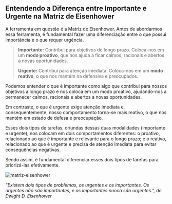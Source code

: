 
## Entendendo a Diferença entre Importante e Urgente na Matriz de Eisenhower

A ferramenta em questão é a Matriz de Eisenhower. Antes de abordarmos essa ferramenta, é fundamental fazer uma diferenciação entre o que possui importância e o que requer urgência.

> **Importante:** Contribui para objetivos de longo prazo. Coloca-nos em um **modo proativo**, que nos ajuda a ficar calmos, racionais e abertos a novas oportunidades.
> 
> **Urgente:** Contribui para atenção imediata. Coloca-nos em um **modo reativo**, o que nos mantém na defensiva e preocupados.


Podemos entender o que é importante como algo que contribui para nossos objetivos a longo prazo e nos coloca em um modo proativo, ajudando-nos a permanecer calmos, racionais e abertos a novas oportunidades.

Em contraste, o que é urgente exige atenção imediata e, consequentemente, nosso comportamento torna-se mais reativo, o que nos mantém em estado de defesa e preocupação.

Esses dois tipos de tarefas, oriundas dessas duas modalidades (importante e urgente), nos colocam em dois comportamentos diferentes: o proativo, relacionado ao que é importante e relevante para o longo prazo; e o reativo, relacionado ao que é urgente e precisa de atenção imediata para evitar consequências negativas.

Sendo assim, é fundamental diferenciar esses dois tipos de tarefas para priorizá-las efetivamente.


![matriz-eisenhower](https://cdn1.gnarususercontent.com.br/1/723333/2f52baed-3cdf-44d5-bae8-ed7aac5afcbf.png)

*"Existem dois tipos de problemas, os urgentes e os importantes. Os urgentes não são importantes, e os importantes nunca são urgentes.", de Dwight D. Eisenhower*